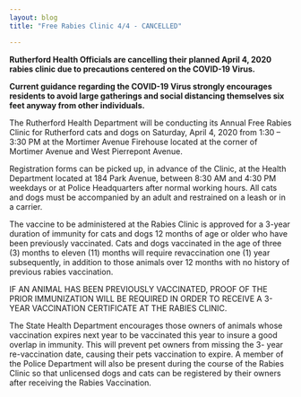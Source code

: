 ```yaml
---
layout: blog
title: "Free Rabies Clinic 4/4 - CANCELLED"

---
```



**Rutherford Health Officials are cancelling their planned April 4, 2020 rabies clinic due to
precautions centered on the COVID-19 Virus.**

**Current guidance regarding the COVID-19 Virus strongly encourages residents to avoid large
gatherings and social distancing themselves six feet anyway from other individuals.**


The Rutherford Health Department will be conducting its Annual Free Rabies Clinic for Rutherford cats and
dogs on Saturday, April 4, 2020 from 1:30 – 3:30 PM at the Mortimer Avenue Firehouse located at the corner
of Mortimer Avenue and West Pierrepont Avenue. 

Registration forms can be picked up, in advance of the Clinic, at the Health Department located at 184 Park Avenue, between 8:30 AM and 4:30 PM weekdays or at Police Headquarters after normal working hours. All cats and dogs must be accompanied by an adult and
restrained on a leash or in a carrier. 

The vaccine to be administered at the Rabies Clinic is approved for a 3-year duration of immunity for cats and dogs 12 months of age or older who have been previously vaccinated. Cats and dogs vaccinated in the age of three (3) months to eleven (11) months will require revaccination one (1) year subsequently, in addition to those animals over 12 months with no history of previous rabies vaccination.

IF AN ANIMAL HAS BEEN PREVIOUSLY VACCINATED, PROOF OF THE PRIOR IMMUNIZATION WILL BE REQUIRED IN ORDER TO RECEIVE A 3-YEAR VACCINATION CERTIFICATE AT THE RABIES CLINIC.

The State Health Department encourages those owners of animals whose vaccination expires next year to be
vaccinated this year to insure a good overlap in immunity. This will prevent pet owners from missing the 3-
year re-vaccination date, causing their pets vaccination to expire. A member of the Police Department will also
be present during the course of the Rabies Clinic so that unlicensed dogs and cats can be registered by their
owners after receiving the Rabies Vaccination.
